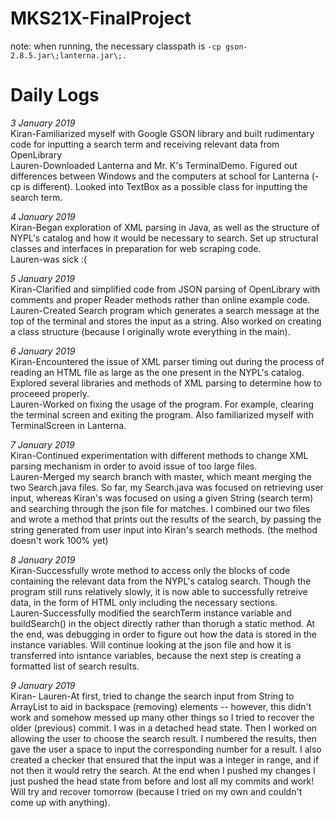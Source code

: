 # MKS21X-FinalProject
note: when running, the necessary classpath is
`-cp gson-2.8.5.jar\;lanterna.jar\;.`
# Daily Logs
*3 January 2019*\
Kiran-Familiarized myself with Google GSON library and built rudimentary code for inputting a search term and receiving relevant data from OpenLibrary\
Lauren-Downloaded Lanterna and Mr. K's TerminalDemo. Figured out differences between Windows and the computers at school for Lanterna (-cp is different). Looked into TextBox as a possible class for inputting the search term.

*4 January 2019*\
Kiran-Began exploration of XML parsing in Java, as well as the structure of NYPL's catalog and how it would be necessary to search. Set up structural classes and interfaces in preparation for web scraping code.\
Lauren-was sick :( 

*5 January 2019*\
Kiran-Clarified and simplified code from JSON parsing of OpenLibrary with comments and proper Reader methods rather than online example code.\
Lauren-Created Search program which generates a search message at the top of the terminal and stores the input as a string. Also worked on creating a class structure (because I originally wrote everything in the main). 

*6 January 2019*\
Kiran-Encountered the issue of XML parser timing out during the process of reading an HTML file as large as the one present in the NYPL's catalog. Explored several libraries and methods of XML parsing to determine how to proceeed properly.\
Lauren-Worked on fixing the usage of the program. For example, clearing the terminal screen and exiting the program. Also familiarized myself with TerminalScreen in Lanterna.

*7 January 2019*\
Kiran-Continued experimentation with different methods to change XML parsing mechanism in order to avoid issue of too large files.\
Lauren-Merged my search branch with master, which meant merging the two Search.java files. So far, my Search.java was focused on retrieving user input, whereas Kiran's was focused on using a given String (search term) and searching through the json file for matches. I combined our two files and wrote a method that prints out the results of the search, by passing the string generated from user input into Kiran's search methods. (the method doesn't work 100% yet)

*8 January 2019*\
Kiran-Successfully wrote method to access only the blocks of code containing the relevant data from the NYPL's catalog search. Though the program still runs relatively slowly, it is now able to successfully retreive data, in the form of HTML only including the necessary sections.\
Lauren-Successfully modified the searchTerm instance variable and buildSearch() in the object directly rather than thorugh a static method. At the end, was debugging in order to figure out how the data is stored in the instance variables. Will continue looking at the json file and how it is transferred into isntance variables, because the next step is creating a formatted list of search results.

*9 January 2019*\
Kiran-
Lauren-At first, tried to change the search input from String to ArrayList<Character> to aid in backspace (removing) elements -- however, this didn't work and somehow messed up many other things so I tried to recover the older (previous) commit. I was in a detached head state. Then I worked on allowing the user to choose the search result. I numbered the results, then gave the user a space to input the corresponding number for a result. I also created a checker that ensured that the input was a integer in range, and if not then it would retry the search. At the end when I pushed my changes I just pushed the head state from before and lost all my commits and work! Will try and recover tomorrow (because I tried on my own and couldn't come up with anything).
